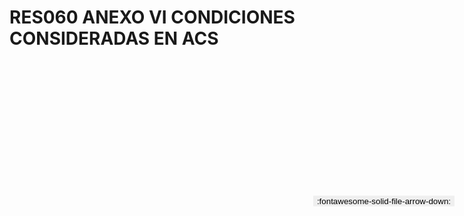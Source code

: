 
# RES060 ANEXO VI CONDICIONES CONSIDERADAS EN ACS

<a href='../RES060 ANEXO VI CONDICIONES CONSIDERADAS EN ACS.pdf' download>
<button class='md-button -primary' 
id='download-btn' style="position: fixed; top: 10%; right: 20px; 
        transform: translateY(-50%); z-index: 1000;  border: none; ">
:fontawesome-solid-file-arrow-down: 
</button>
</a>

<div 
    id='../RES060 ANEXO VI CONDICIONES CONSIDERADAS EN ACS.pdf' 
    data-pdf-url='../RES060 ANEXO VI CONDICIONES CONSIDERADAS EN ACS.pdf'
    style=' width: 100%; height: auto;overflow: auto;'>
</div>

